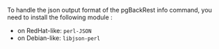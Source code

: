 To handle the json output format of the pgBackRest info command, you need to
install the following module :

- on RedHat-like: `perl-JSON`
- on Debian-like: `libjson-perl` 
